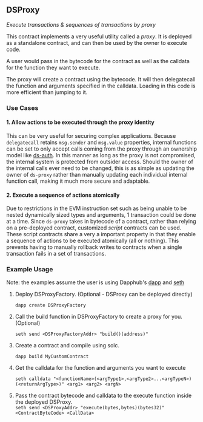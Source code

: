 <h2>DSProxy
  <small class="text-muted">
    <a href="https://github.com/dapphub/ds-proxy"><span class="fa fa-github"></span></a>
  </small>
</h2>

_Execute transactions & sequences of transactions by proxy_

This contract implements a very useful utility called a _proxy_. It is deployed 
as a standalone contract, and can then be used by the owner to execute code.

A user would pass in the bytecode for the contract as well as the calldata for 
the function they want to execute.

The proxy will create a contract using the bytecode. It will then delegatecall 
the function and arguments specified in the calldata. Loading in this code is 
more efficient than jumping to it.

### Use Cases

#### 1. Allow actions to be executed through the proxy identity

This can be very useful for securing complex applications. Because `delegatecall` 
retains `msg.sender` and `msg.value` properties, internal functions can be set 
to only accept calls coming from the proxy through an ownership model like 
[ds-auth](https://dapp.tools/dappsys/ds-auth.html). In this manner as long as 
the proxy is not compromised, the internal system is protected from outsider 
access. Should the owner of the internal calls ever need to be changed, this is 
as simple as updating the owner of `ds-proxy` rather than manually updating each 
individual internal function call, making it much more secure and adaptable.

#### 2. Execute a sequence of actions atomically

Due to restrictions in the EVM instruction set such as being unable to be nested 
dynamically sized types and arguments, 1 transaction could be done at a time. 
Since `ds-proxy` takes in bytecode of a contract, rather than relying on a 
pre-deployed contract, customized _script_ contracts can be used. These script 
contracts share a very a important property in that they enable a sequence of 
actions to be executed atomically (all or nothing). This prevents having to 
manually rollback writes to contracts when a single transaction fails in a set 
of transactions.

### Example Usage

Note: the examples assume the user is using Dapphub's [dapp](https://dapp.tools/dapp/) 
and [seth](https://dapp.tools/seth/) 

1. Deploy DSProxyFactory. (Optional - DSProxy can be deployed directly)    

   `dapp create DSProxyFactory`     

2. Call the build function in DSProxyFactory to create a proxy for you. (Optional)    

   `seth send <DSProxyFactoryAddr> "build()(address)"`    

3. Create a contract and compile using solc.    

   `dapp build MyCustomContract`    

3. Get the calldata for the function and arguments you want to execute     

   `seth calldata "<functionName>(<argType1>,<argType2>...<argTypeN>)(<returnArgType>)" <arg1> <arg2> <argN>`

4. Pass the contract bytecode and calldata to the execute function inside the deployed DSProxy.    
   `seth send <DSProxyAddr> "execute(bytes,bytes)(bytes32)" <ContractByteCode> <CallData>`
